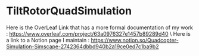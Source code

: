 # TiltRotorQuadSimulation
Here is the OverLeaf Link that has a more formal documentation of my work : https://www.overleaf.com/project/63a0976327e1457b89289d40 \\
Here is a link to a Notion page I maintain : https://www.notion.so/Quadcopter-Simulation-Simscape-2742364dbbd940b2a19ce0ed7c1ba9b2
